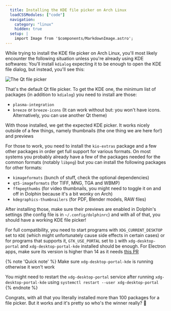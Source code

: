 ```yaml
---
  title: Installing the KDE file picker on Arch Linux
  loadCSSModules: ["code"]
  navigation:
    category: "linux"
    hidden: true
  setup: |
    import Image from '$components/MarkdownImage.astro';
---
```


While trying to install the KDE file picker on Arch Linux, you'll most likely encounter the following situation unless you're already using KDE softwares: You'll install `kdialog` expecting it to be enough to open the KDE file dialog, but instead, you'll see this:

<Image src="/wiki/linux/filepickertragedy/kdialog.png" alt="The Qt file picker" caption="What is that?" />

That's the default Qt file picker. To get the KDE one, the minimum list of packages (in addition to `kdialog`) you need to install are those:

- `plasma-integration`
- `breeze` or `breeze-icons` (It can work without but: you won't have icons. Alternatively, you can use another Qt theme)

With those installed, we get the expected KDE picker. It works nicely outside of a few things, namely thumbnails (the one thing we are here for!) and previews

For those to work, you need to install the `kio-extras` package and a few other packages in order get full support for various formats. On most systems you probably already have a few of the packages needed for the common formats (notably `libpng`) but you can install the following packages for other formats:

- `kimageformats` (bunch of stuff, check the optional dependencies)
- `qt5-imageformats` (for TIFF, MNG, TGA and WBMP)
- `ffmpegthumbs` (for video thumbnails, you might need to toggle it on and off in Dolphin because it's a bit wonky on Arch)
- `kdegraphics-thumbnailers` (for PDF, Blender models, RAW files)

After installing those, make sure their previews are enabled in Dolphin's settings (the config file is in `~/.config/dolphinrc`) and with all of that, you should have a working KDE file picker!

For full compatibility, you need to start programs with `XDG_CURRENT_DESKTOP` set to `KDE` (which might unfortunately cause side effects in certain cases) or for programs that supports it, `GTK_USE_PORTAL` set to `1` with `xdg-desktop-portal` and `xdg-desktop-portal-kde` installed should be enough. For Electron apps, make sure its version is higher than 14 as it needs [this PR](https://github.com/electron/electron/pull/19159)

{% note 'Quick note' %}
Make sure `xdg-desktop-portal-kde` is running otherwise it won't work

You might need to restart the `xdg-desktop-portal` service after running `xdg-desktop-portal-kde` using `systemctl restart --user xdg-desktop-portal`
{% endnote %}

Congrats, with all that you literally installed more than 100 packages for a file picker. But it works and it's pretty so who's the winner really? 🥲
